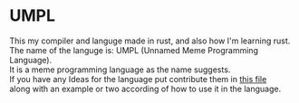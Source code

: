 # UMPL
This my compiler and languge made in rust, and also how I'm learning rust.
<br>
The name of the languge is: UMPL (Unnamed Meme Programming Language).
<br>
It is a meme programming language as the name suggests.
<br>
If you have any Ideas for the language put contribute them in [this file](https://github.com/mendelsshop/compiler/blob/main/Ideas.md)
<br>
along with an example or two according of how to use it in the language.

